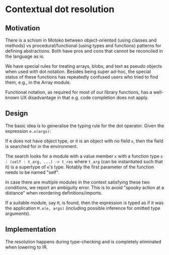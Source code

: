 # Contextual dot resolution

## Motivation
There is a schism in Motoko between object-oriented (using classes and methods) vs procedural/functional (using types and functions) patterns for defining abstractions. Both have pros and cons that cannot be reconciled in the language as is.

We have special rules for treating arrays, blobs, and text as pseudo objects when used with dot notation. Besides being super ad-hoc, the special status of these functions has repeatedly confused users who tried to find them, e.g., in the Array module.

Functional notation, as required for most of our library functions, has a well-known UX disadvantage in that e.g. code completion does not apply.


## Design
The basic idea is to generalise the typing rule for the dot operator. Given the expression `e.x(args)`:

If e does not have object type, or it is an object with no field `x`, then the field is searched for in the environment.

The search looks for a module with a value member `x` with a function type `x : (self : t_arg, ...) -> t_res` where `t_arg` (can be instantiated such that it) is a supertype of `e`'s type. Notably the first parameter of the function needs to be named "self".

In case there are multiple modules in the context satisfying these two conditions, we report an ambiguity error. This is to avoid "spooky action at a distance" when reordering definitions/imports.

If a suitable module, say `M`, is found, then the expression is typed as if it was the application `M.x(e, args)` (including possible inference for omitted type arguments).

## Implementation
The resolution happens during type-checking and is completely eliminated when lowering to IR.
